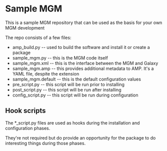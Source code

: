 # Sample MGM
This is a sample MGM repository that can be used as the
basis for your own MGM development

The repo consists of a few files:
* amp_build.py -- used to build the software and install it or create a package
* sample_mgm.py -- this is the MGM code itself
* sample_mgm.xml -- this is the interface between the MGM and Galaxy
* sample_mgm.amp -- this provides additional metadata to AMP.  It's a YAML file, despite the extension
* sample_mgm.default -- this is the default configuration values
* pre_script.py -- this script will be run prior to installing
* post_script.py -- this script will be run after installing
* config_script.py -- this script will be run during configuration

## Hook scripts
The *_script.py files are used as hooks during the installation and configuration phases.

They're not required but do provide an opportunity for the package to do interesting
things during those phases.

